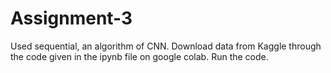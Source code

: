 # Assignment-3
Used sequential, an algorithm of CNN.
Download data from Kaggle through the code given in the ipynb file on google colab.
Run the code.
